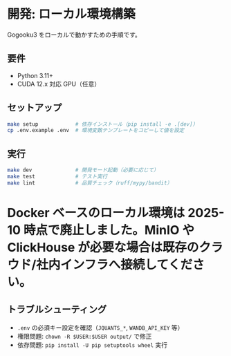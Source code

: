 # 開発: ローカル環境構築

Gogooku3 をローカルで動かすための手順です。

## 要件
- Python 3.11+
- CUDA 12.x 対応 GPU（任意）

## セットアップ
```bash
make setup            # 依存インストール（pip install -e .[dev]）
cp .env.example .env  # 環境変数テンプレートをコピーして値を設定
```

## 実行
```bash
make dev              # 開発モード起動（必要に応じて）
make test             # テスト実行
make lint             # 品質チェック（ruff/mypy/bandit）
```

# Docker ベースのローカル環境は 2025-10 時点で廃止しました。MinIO や ClickHouse が必要な場合は既存のクラウド/社内インフラへ接続してください。

## トラブルシューティング
- `.env` の必須キー設定を確認（`JQUANTS_*`, `WANDB_API_KEY` 等）
- 権限問題: `chown -R $USER:$USER output/` で修正
- 依存問題: `pip install -U pip setuptools wheel` 実行
